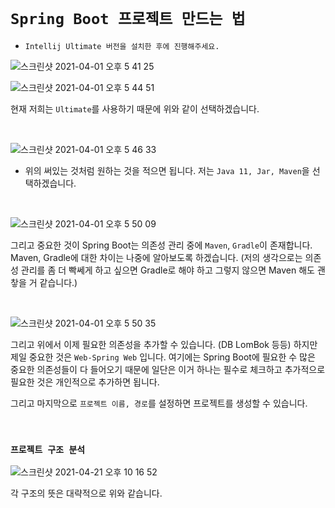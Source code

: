 # `Spring Boot 프로젝트 만드는 법`

- `Intellij Ultimate 버전을 설치한 후에 진행해주세요.`

![스크린샷 2021-04-01 오후 5 41 25](https://user-images.githubusercontent.com/45676906/113267986-e32c7200-9311-11eb-8c5a-f0041ba9946f.png)

![스크린샷 2021-04-01 오후 5 44 51](https://user-images.githubusercontent.com/45676906/113268225-1f5fd280-9312-11eb-8270-8380023e8567.png)

현재 저희는 `Ultimate`를 사용하기 때문에 위와 같이 선택하겠습니다. 

<br>

![스크린샷 2021-04-01 오후 5 46 33](https://user-images.githubusercontent.com/45676906/113268929-e70cc400-9312-11eb-94ea-50bc6cc77154.png)

- 위의 써있는 것처럼 원하는 것을 적으면 됩니다. 저는 `Java 11, Jar, Maven`을 선택하겠습니다. 

<br>

![스크린샷 2021-04-01 오후 5 50 09](https://user-images.githubusercontent.com/45676906/113269095-158a9f00-9313-11eb-85be-0d2e59645fb6.png)

그리고 중요한 것이 Spring Boot는 의존성 관리 중에 `Maven`, `Gradle`이 존재합니다. Maven, Gradle에 대한 차이는 나중에 알아보도록 하겠습니다. (저의 생각으로는 의존성 관리를 좀 더 빡쎄게 하고 싶으면 Gradle로 해야 하고 그렇지 않으면 Maven 해도 괜챃을 거 같습니다.)

<br>

![스크린샷 2021-04-01 오후 5 50 35](https://user-images.githubusercontent.com/45676906/113269375-58e50d80-9313-11eb-8a35-ba9adf3ee21d.png)

그리고 위에서 이제 필요한 의존성을 추가할 수 있습니다. (DB LomBok 등등) 하지만 제일 중요한 것은 `Web-Spring Web` 입니다. 여기에는 Spring Boot에 필요한 수 많은 중요한 의존성들이 다 들어오기 때문에
일단은 이거 하나는 필수로 체크하고 추가적으로 필요한 것은 개인적으로 추가하면 됩니다. 

그리고 마지막으로 `프로젝트 이름, 경로`를 설정하면 프로젝트를 생성할 수 있습니다. 

<br>

### `프로젝트 구조 분석`

![스크린샷 2021-04-21 오후 10 16 52](https://user-images.githubusercontent.com/45676906/115560429-8a883d80-a2ef-11eb-8c58-166aa5889078.png)

각 구조의 뜻은 대략적으로 위와 같습니다.
